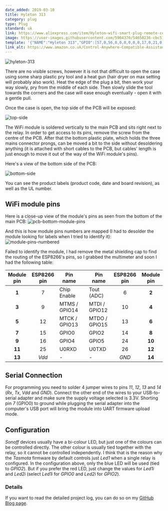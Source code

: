 ```yaml
---
date_added: 2019-03-10
title: Hyleton 313
category: plug
type: Plug
standard: uk
link: https://www.aliexpress.com/item/Hyleton-wifi-smart-plug-remote-control-outlet-Wireless-Wall-Socket-Compatible-with-Alexa-Google-Home-for/32861229232.html
image: https://user-images.githubusercontent.com/5904370/54650236-cbc51800-4aad-11e9-833d-b652c8df92cb.png
template: '{"NAME":"Hyleton 313","GPIO":[57,0,56,0,0,0,0,0,0,17,0,21,0],"FLAG":0,"BASE":18}' 
link_alt: https://www.amazon.co.uk/Control-Anywhere-Compatible-Assistant-Required-hyleton/dp/B078Q2N3L4
---
```


![hyleton-313](https://znanev.github.io/images/hyleton-313/hyleton-313.jpg "Hyleton 313 Smart Plug")

There are no visible screws, however it is not that difficult to open the case using some sharp plastic pry tool and a heat gun (hair dryer on max setting will probably also work). Heat the edge of the plug a bit, then work your way slowly, pry from the middle of each side. Then slowly slide the tool towards the corners and the case will ease enough eventually - open it with a gentle pull. 

Once the case is open, the top side of the PCB will be exposed:

![top-side](https://znanev.github.io/images/hyleton-313/pcb-top.jpg "PCB top side")

The WiFi module is soldered vertically to the main PCB and sits right next to the relay. In order to get access to its pins, remove the screw from the centre of the PCB. After that the bottom plastic plate, which holds the three mains connector prongs, can be moved a bit to the side without desoldering anything (it is attached with short cables to the PCB, but cables' length is just enough to move it out of the way of the WiFi module's pins).

Here's a view of the bottom side of the PCB:

![bottom-side](https://znanev.github.io/images/hyleton-313/pcb-bottom.jpg "PCB bottom side")

You can see the product labels (product code, date and board revision), as well as the UL number.

## WiFi module pins

Here is a close-up view of the module's pins as seen from the bottom of the main PCB:
![pcb-bottom-module-pins](https://znanev.github.io/images/hyleton-313/pcb-bottom-module-pins.jpg "module pins")

And this is how module pins numbers are mapped (I had to desolder the module looking for labels when I tried to identify it):
![module-pins-numbered](https://znanev.github.io/images/hyleton-313/module-pins-numbered.jpg "module pins")

Failed to identify the module, I had remove the metal shielding cap to find the routing of the ESP8266's pins, so I grabbed the multimeter and soon I had the following table:

|Module pin	|ESP8266 pin|Pin name		|| Pin name		|ESP8266 pin|Module pin|
|:---------:|:---------:|-------------|---|------------|:---------:|:--------:|
|**1**		|7		|Chip Enable		||Tout (ADC)	|6		|**2**		|
|**3**		|9			|MTMS / GPIO14	||MTDI / GPIO12	|10			|**4**		|
|**5**		|12			|MTCK / GPIO13	||MTDO / GPIO15	|13			|**6**		|
|**7**		|15			|GPIO0			||GPIO2			|14			|**8**		|
|**9**		|16			|GPIO4			||GPIO5			|24			|**10**		|
|**11**		|25			|U0RXD			||U0TXD			|26			|**12**		|
|**13**		|*Vdd*		|- 				||-				|*GND*		|**14**		|

## Serial Connection
For programming you need to solder 4 jumper wires to pins *11*, *12*, *13* and *14* (*Rx*, *Tx*, *Vdd* and *GND*). Connect the other end of the wires to your USB-to-serial adapter and make sure the supply voltage selected is 3.3V. Shorting pin *7* (GPIO0) to ground while plugging the serial adapter into the computer's USB port will bring the module into UART firmware upload mode. 

## Configuration

*Sonoff* devices usually have a bi-colour LED, but just one of the colours can be controlled directly. The other colour is usually tied together with the relay, so it cannot be controlled independently. I think that is the reason why the *Tasmota* firmware by default controls just *Led1* when a single relay is configured. In the configuration above, only the blue LED will be used (tied to *GPIO2*). But if you prefer the red LED, just change the values for *Led1i* and *Led2i* (select *Led1i* for *GPIO0* and *Led2i* for *GPIO2*).

### Details
If you want to read the detailed project log, you can do so on my [GitHub Blog page](https://znanev.github.io/Hyleton-313-Smart-Plug/).

 
